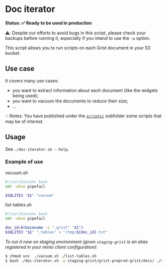 # Doc iterator

**Status: ✅ Ready to be used in production**

⚠️: Despite our efforts to avoid bugs in this script, please check your
backups before running it, especially if you intend to use the `-w` option.

This script allows you to run scripts on each Grist document in your S3 bucket.

## Use case

It covers many use cases:
 - you want to extract information about each document (like the widgets being used);
 - you want to vacuum the documents to reduce their size;
 - ...

💡 Notes: You have published under the [`scripts/`](scripts/) subfolder some scripts that may be of interest.

## Usage

See `./doc-iterator.sh --help`.

### Example of use

*vacuum.sh*
```bash
#!/usr/bin/env bash
set -eEuo pipefail

$SQLITE3 "$1" "vacuum"
```

*list-tables.sh*
```bash
#!/usr/bin/env bash
set -eEuo pipefail

doc_id=$(basename -s ".grist" "$1")
$SQLITE3 "$1" ".tables" > "/tmp/${doc_id}.txt"
```

*To run it now on staging environment (given `staging-grist` is an alias registered in your minio client configuration):*
```bash
$ chmod u+x  ./vacuum.sh ./list-tables.sh
$ bash ./doc-iterator.sh -w staging-grist/grist-preprod-grist/docs/ ./vacuum.sh ./list-tables.sh
```

